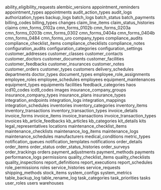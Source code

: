 ability_eligibility_requests
alembic_versions
appointment_reminders
appointment_types
appointments
audit_action_types
audit_logs
authorization_types
backup_logs
batch_logs
batch_status
batch_payments
billing_codes
billing_types
changes
claim_line_items
claim_status_histories
claims
cmn_forms_0102a
cmn_forms_0102b
cmn_forms_0203a
cmn_forms_0203b
cmn_forms_0302
cmn_forms_0404a
cmn_forms_0404b
cmn_forms_0484
cmn_forms_uro
company_types
compliance_audits
compliance_checklist_items
compliance_checklists
compliance_notes
configuration_audits
configuration_categories
configuration_settings
customer_addresses
customer_classes
customer_contacts
customer_doctors
customer_documents
customer_facilities
customer_feedbacks
customer_insurances
customer_notes
customer_orders
customer_types
customers
delivery_schedules
departments
doctor_types
document_types
employee_role_assignments
employee_roles
employee_schedules
employees
equipment_maintenances
equipment_types
equipments
facilities
feedback_categories
haos
icd10_codes
icd9_codes
images
insurance_company_groups
insurance_company_types
insurance_plans
insurance_types
integration_endpoints
integration_logs
integration_mappings
integration_schedules
inventories
inventory_categories
inventory_items
inventory_transactions
inventory_transaction_types
invoice_details
invoice_forms
invoice_items
invoice_transactions
invoice_transaction_types
invoices
kb_article_feedbacks
kb_articles
kb_categories
kit_details
kits
legal_representatives
locations
maintenance_checklist_items
maintenance_checklists
maintenance_log_items
maintenance_logs
maintenance_schedules
manufacturers
medical_conditions
metric_types
notification_queues
notification_templates
notifications
order_details
order_items
order_status
order_status_histories
order_surveys
order_trackings
orders
payment_adjustments
payment_methods
payments
performance_logs
permissions
quality_checklist_items
quality_checklists
quality_inspections
report_definitions
report_executions
report_schedules
role_permissions
roles
service_histories
service_requests
shipping_methods
stock_items
system_configs
system_metrics
table_backup_log
table_rename_log
task_categories
task_priorities
tasks
user_roles
users
warehouses
